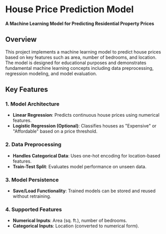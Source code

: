 # **House Price Prediction Model**  
**A Machine Learning Model for Predicting Residential Property Prices**  

## **Overview**  
This project implements a machine learning model to predict house prices based on key features such as area, number of bedrooms, and location. The model is designed for educational purposes and demonstrates fundamental machine learning concepts including data preprocessing, regression modeling, and model evaluation.  

## **Key Features**  

### **1. Model Architecture**  
- **Linear Regression**: Predicts continuous house prices using numerical features.  
- **Logistic Regression (Optional)**: Classifies houses as "Expensive" or "Affordable" based on a price threshold.  

### **2. Data Preprocessing**  
- **Handles Categorical Data**: Uses one-hot encoding for location-based features.  
- **Train-Test Split**: Evaluates model performance on unseen data.  

### **3. Model Persistence**  
- **Save/Load Functionality**: Trained models can be stored and reused without retraining.  

### **4. Supported Features**  
- **Numerical Inputs**: Area (sq. ft.), number of bedrooms.  
- **Categorical Inputs**: Location (converted to numerical form).  




